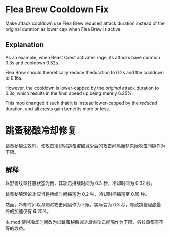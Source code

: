 # Flea Brew Cooldown Fix

Make attack cooldown use Flea Brew reduced attack duration instead of the original duration as lower cap when Flea Brew is active.

## Explanation

As an example, when Beast Crest activates rage, its attacks have duration 0.3s and cooldown 0.32s.

Flea Brew should theoretically reduce theduration to 0.2s and the cooldown to 0.16s.

However, the cooldown is lower-capped by the *original* attack duration to 0.3s, which results in the final speed up being merely 6.25%.

This mod changed it such that it is instead lower-capped by the *reduced* duration, and all crests gain benefits more or less.


# 跳蚤秘酿冷却修复

跳蚤秘酿生效时，使攻击冷却以跳蚤蜜酿减少后的攻击间隔而非原始攻击间隔作为下限。

## 解释

以野兽纹章狂暴状态为例，其攻击持续时间为 0.3 秒，冷却时间为 0.32 秒。

跳蚤秘酿理论上应当将持续时间缩短为 0.2 秒，冷却时间缩短至 0.16 秒。

然而，冷却时间以*原始的*攻击间隔作为下限，实际变为 0.3 秒，导致跳蚤秘酿最终的加速仅有 6.25%。

本 mod 使得冷却时间改为以跳蚤秘酿*减少后的*攻击间隔作为下限，各纹章都有不等的收益。
